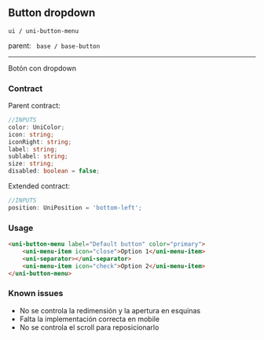 ## Button dropdown

```ui / uni-button-menu```

parent:  ``` base / base-button```

---
Botón con dropdown

### Contract

Parent contract: 
```typescript
//INPUTS
color: UniColor;
icon: string;
iconRight: string;
label: string;
sublabel: string;
size: string;
disabled: boolean = false;
```
Extended contract: 
```typescript
//INPUTS
position: UniPosition = 'bottom-left';
```
### Usage
```html
<uni-button-menu label="Default button" color="primary">
    <uni-menu-item icon="close">Option 1</uni-menu-item>
    <uni-separator></uni-separator>
    <uni-menu-item icon="check">Option 2</uni-menu-item>
</uni-button-menu>
```

### Known issues
- No se controla la redimensión y la apertura en esquinas
- Falta la implementación correcta en mobile
- No se controla el scroll para reposicionarlo

